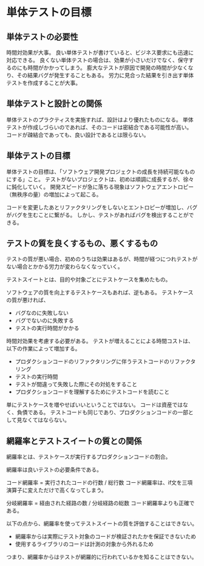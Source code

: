 # 単体テストの目標

## 単体テストの必要性

時間対効果が大事。
良い単体テストが書けていると、ビジネス要求にも迅速に対応できる。
良くない単体テストの場合は、効果が小さいだけでなく、保守するのにも時間がかかってしまう。
膨大なテストが原因で開発の時間が少なくなり、その結果バグが発生することもある。
労力に見合った結果を引き出す単体テストを作成することが大事。

## 単体テストと設計との関係

単体テストのプラクティスを実施すれば、設計はより優れたものになる。
単体テストが作成しづらいのであれば、そのコードは密結合である可能性が高い。
コードが疎結合であっても、良い設計であるとは限らない。

## 単体テストの目標

単体テストの目標は、「ソフトウェア開発プロジェクトの成長を持続可能なものにする」こと。
テストがないプロジェクトは、初めは順調に成長するが、徐々に鈍化していく。
開発スピードが急に落ちる現象はソフトウェアエントロピー（無秩序の量）の増加によって起こる。

コードを変更したあとリファクタリングをしないとエントロピーが増加し、バグがバグを生むことに繋がる。
しかし、テストがあればバグを検出することができる。

## テストの質を良くするもの、悪くするもの

テストの質が悪い場合、初めのうちは効果はあるが、時間が経つにつれテストがない場合とかかる労力が変わらなくなっていく。

テストスイートとは、目的や対象ごとにテストケースを集めたもの。

ソフトウェアの質を向上するテストケースもあれば、逆もある。
テストケースの質が悪ければ、

- バグなのに失敗しない
- バグでないのに失敗する
- テストの実行時間がかかる

時間対効果を考慮する必要がある。
テストが増えることによる時間コストは、以下の作業によって増加する。

- プロダクションコードのリファクタリングに伴うテストコードのリファクタリング
- テストの実行時間
- テストが間違って失敗した際にその対処をすること
- プロダクションコードを理解するためにテストコードを読むこと

単にテストケースを増やせばいいということではない。
コードは資産ではなく、負債である。
テストコードも同じであり、プロダクションコードの一部として見なくてはならない。

## 網羅率とテストスイートの質との関係

網羅率とは、テストケースが実行するプロダクションコードの割合。

網羅率は良いテストの必要条件である。

コード網羅率 = 実行されたコードの行数 / 総行数
コード網羅率は、if文を三項演算子に変えただけで高くなってしまう。

分岐網羅率 = 経由された経路の数 / 分岐経路の総数
コード網羅率よりも正確である。

以下の点から、網羅率を使ってテストスイートの質を評価することはできない。

- 網羅率からは実際にテスト対象のコードが検証されたかを保証できないため
- 使用するライブラリのコードは計測の対象から外れるため

つまり、網羅率からはテストが網羅的に行われているかを知ることはできない。
